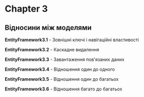 # Chapter 3
## Відносини між моделями

**EntityFramework3.1** - Зовнішні ключі і навігаційні властивості

**EntityFramework3.2** - Каскадне видалення

**EntityFramework3.3** - Завантаження пов'язаних даних

**EntityFramework3.4** - Відношення один до одного

**EntityFramework3.5** - Відношення один до багатьох

**EntityFramework3.6** - Відношення багато до багатьох
